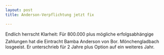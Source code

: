```yaml
---
layout: post
title: Anderson-Verpflichtung jetzt fix

---
```


Endlich herrscht Klarheit: Für 800.000 plus mögliche erfolgsabhängige Zahlungen hat die Eintracht Bamba Anderson von Bor. Mönchengladbach losgeeist. Er unterschrieb für 2 Jahre plus Option auf ein weiteres Jahr.


